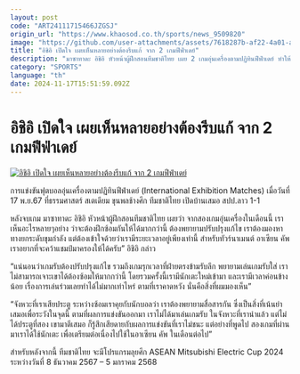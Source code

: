 ```yaml
---
layout: post
code: "ART24111715466JZGSJ"
origin_url: "https://www.khaosod.co.th/sports/news_9509820"
image: "https://github.com/user-attachments/assets/7618287b-af22-4a01-a6e6-a69ef9a43427"
title: "อิชิอิ เปิดใจ เผยเห็นหลายอย่างต้องรีบแก้ จาก 2 เกมฟีฟ่าเดย์"
description: "มาซาทาดะ อิชิอิ หัวหน้าผู้ฝึกสอนทีมชาติไทย เผย 2 เกมอุ่นเครื่องตามปฏิทินฟีฟ่าเดย์ ทำให้เห็นหลายอย่าง จากนี้ต้องรีบแก้ไขก่อนทัวร์นาเมนต์ต่อไปจะมาถึง"
category: "SPORTS"
language: "th"
date: 2024-11-17T15:51:59.092Z
---
```


# อิชิอิ เปิดใจ เผยเห็นหลายอย่างต้องรีบแก้ จาก 2 เกมฟีฟ่าเดย์

[![อิชิอิ เปิดใจ เผยเห็นหลายอย่างต้องรีบแก้ จาก 2 เกมฟีฟ่าเดย์](https://www.khaosod.co.th/wpapp/uploads/2024/11/uteeyu.jpg "อิชิอิ เปิดใจ เผยเห็นหลายอย่างต้องรีบแก้ จาก 2 เกมฟีฟ่าเดย์")](https://www.khaosod.co.th/wpapp/uploads/2024/11/uteeyu.jpg)

การแข่งขันฟุตบอลอุ่นเครื่องตามปฏิทินฟีฟ่าเดย์ (International Exhibition Matches) เมื่อวันที่ 17 พ.ย.67 ที่ธรรมศาสตร์ สเตเดียม ขุนพลช้างศึก ทีมชาติไทย เปิดบ้านเสมอ สปป.ลาว 1-1

หลังจบเกม มาซาทาดะ อิชิอิ หัวหน้าผู้ฝึกสอนทีมชาติไทย เผยว่า จากสองเกมอุ่นเครื่องในเดือนนี้ เราเห็นอะไรหลายๆอย่าง ว่าจะต้องฝึกซ้อมกันให้ได้มากกว่านี้ ต้องพยายามปรับปรุงแก้ไข เราต้องมองหาทางยกระดับขุมกำลัง แต่ต้องเข้าใจด้วยว่าเรามีระยะเวลาอยู่เพียงเท่านี้ สำหรับทัวร์นาเมนต์ อาเซียน คัพ เราอยากที่จะคว้าแชมป์มาครองให้ได้ครับ” อิชิอิ กล่าว

“แน่นอนว่าเกมรับต้องปรับปรุงแก้ไข รวมถึงเกมรุกเวลาที่ฝ่ายตรงข้ามรับลึก พยายามเล่นเกมรับใส่ เราไม่สามารถเจาะเขาได้ต้องซ้อมให้มากกว่านี้ โดยรวมครั้งนี้เรามีนักเตะใหม่เข้ามา และเรามีเวลาค่อนข้างน้อย เรื่องการเล่นร่วมเลยทำได้ไม่มากเท่าไหร่ ตามที่เราคาดหวัง นั่นคือสิ่งที่ผมมองเห็น”

“จังหวะที่เราเสียประตู ระหว่างซ้อมเราคุยกับนักบอลว่า เราต้องพยายามสื่อสารกัน ซึ่งเป็นสิ่งที่เน้นยำเสมอเพื่อระวังในจุดนี้ ตามที่ผลการแข่งขันออกมา เราไม่ได้มาเล่นเกมรับ ในจังหวะที่เรานำแล้ว แต่ไม่ได้ประตูที่สอง เขามาตีเสมอ ก็รู้สึกเสียดายกับผลการแข่งขันที่เราไม่ชนะ แต่อย่างที่พูดไป สองเกมที่ผ่านมาเราได้ใช้นักเตะ เพื่อเตรียมต่อเนื่องไปใช้ในอาเซียน คัพ ในเดือนต่อไป”

สำหรับหลังจากนี้ ทีมชาติไทย จะมีโปรแกรมลุยศึก ASEAN Mitsubishi Electric Cup 2024 ระหว่างวันที่ 8 ธันวาคม 2567 – 5 มกราคม 2568